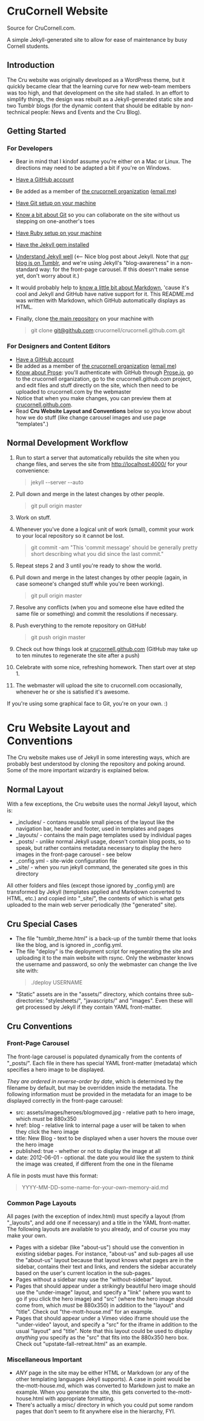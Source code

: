 # CruCornell Website

Source for CruCornell.com.

A simple Jekyll-generated site to allow for ease of maintenance by busy Cornell students.

## Introduction

The Cru website was originally developed as a WordPress theme, but it quickly became clear that the learning curve for new web-team members was too high, and that development on the site had stalled. In an effort to simplify things, the design was rebuilt as a Jekyll-generated static site and two Tumblr blogs (for the dynamic content that should be editable by non-technical people: News and Events and the Cru Blog).

## Getting Started

### For Developers

* Bear in mind that I kindof assume you're either on a Mac or Linux. The directions may need to be adapted a bit if you're on Windows.
* [Have a GitHub account](https://github.com/signup/free)
* Be added as a member of [the crucornell organization](https://github.com/crucornell) ([email me](mailto:webmaster@crucornell.com))
* [Have Git setup on your machine](https://help.github.com/articles/set-up-git)
* [Know a bit about Git](https://github.com/blog/120-new-to-git/) so you can collaborate on the site without us stepping on one-another's toes
* [Have Ruby setup on your machine](http://www.ruby-lang.org/en/downloads/)
* [Have the Jekyll gem installed](https://github.com/mojombo/jekyll/wiki/install)
* [Understand Jekyll well](http://klepas.org/jekyll-a-static-site-generator/) (<-- Nice blog post about Jekyll. Note that [_our_ blog is on Tumblr](http://crucornell.tumblr.com), and we're using Jekyll's "blog-awareness" in a non-standard way: for the front-page carousel. If this doesn't make sense yet, don't worry about it.)
* It would probably help to [know a little bit about Markdown](http://daringfireball.net/projects/markdown/basics/), 'cause it's cool and Jekyll and GitHub have native support for it. This README.md was written with Markdown, which GitHub automatically displays as HTML.
* Finally, clone [the main repository](https://github.com/crucornell/crucornell.github.com) on your machine with

  > git clone git@github.com:crucornell/crucornell.github.com.git

### For Designers and Content Editors

* [Have a GitHub account](https://github.com/signup/free)
* Be added as a member of [the crucornell organization](https://github.com/crucornell) ([email me](mailto:webmaster@crucornell.com))
* [Know about Prose](http://developmentseed.org/blog/2012/june/25/prose-a-content-editor-for-github/): you'll authenticate with GitHub through [Prose.io](http://prose.io]), go to the crucornell organization, go to the crucornell.github.com project, and edit files and stuff directly on the site, which then need to be uploaded to crucornell.com by the webmaster
* Notice that when you make changes, you can preview them at [crucornell.github.com](http://crucornell.github.com).
* Read **Cru Website Layout and Conventions** below so you know about how we do stuff (like change carousel images and use page "templates".)

## Normal Development Workflow

1. Run to start a server that automatically rebuilds the site when you change files, and serves the site from [http://localhost:4000/](http://localhost:4000/) for your convenience:
   
   > jekyll --server --auto
   
2. Pull down and merge in the latest changes by other people.
   
   > git pull origin master
   
3. Work on stuff.
4. Whenever you've done a logical unit of work (small), commit your work to your local repository so it cannot be lost.
   
   > git commit -am "This 'commit message' should be generally pretty short describing what you did since the last commit."
   
5. Repeat steps 2 and 3 until you're ready to show the world.
6. Pull down and merge in the latest changes by other people (again, in case someone's changed stuff while you're been working).
   
   > git pull origin master
   
7. Resolve any conflicts (when you and someone else have edited the same file or something) and commit the resolutions if necessary.
8. Push everything to the remote repository on GitHub!
   
   > git push origin master
   
9. Check out how things look at [crucornell.github.com](http://crucornell.github.com) (GitHub may take up to ten minutes to regenerate the site after a push) 
10. Celebrate with some nice, refreshing homework. Then start over at step 1.
11. The webmaster will upload the site to crucornell.com occasionally, whenever he or she is satisfied it's awesome.


If you're using some graphical face to Git, you're on your own. :)

# Cru Website Layout and Conventions

The Cru website makes use of Jekyll in some interesting ways, which are probably best understood by cloning the repository and poking around. Some of the more important wizardry is explained below.

## Normal Layout

With a few exceptions, the Cru website uses the normal Jekyll layout, which is:

* _includes/ - contans reusable small pieces of the layout like the navigation bar, header and footer, used in templates and pages
* _layouts/ - contains the main page templates used by individual pages
* _posts/ - *unlike* normal Jekyll usage, doesn't contain blog posts, so to speak, but rather contains metadata necessary to display the hero images in the front-page carousel - see below
* _config.yml - site-wide configuration file
* _site/ - when you run jekyll command, the generated site goes in this directory

All other folders and files (except those ignored by _config.yml) are transformed by Jekyll (templates applied and Markdown converted to HTML, etc.) and copied into "_site/", the contents of which is what gets uploaded to the main web server periodically (the "generated" site).

## Cru Special Cases

* The file "tumblr_theme.html" is a back-up of the tumblr theme that looks like the blog, and is ignored in _config.yml.
* The file "deploy" is the deployment script for regenerating the site and uploading it to the main website with rsync. Only the webmaster knows the username and password, so only the webmaster can change the live site with:
  > ./deploy USERNAME
* "Static" assets are in the "assets/" directory, which contains three sub-directories: "stylesheets/", "javascripts/" and "images". Even these will get processed by Jekyll if they contain YAML front-matter.

## Cru Conventions

### Front-Page Carousel

The front-lage carousel is populated dynamically from the contents of "_posts/". Each file in there has special YAML front-matter (metadata) which specifies a hero image to be displayed.

*They are ordered in reverse-order by date*, which is determined by the filename by default, but may be overridden inside the metadata. The following information must be provided in the metadata for an image to be displayed correctly in the front-page carousel:

* src: assets/images/heroes/blogmoved.jpg - relative path to hero image, which  *must* be 880x350
* href: blog - relative link to internal page a user will be taken to when they click the hero image
* title: New Blog - text to be displayed when a user hovers the mouse over the hero image
* published: true - whether or not to display the image at all
* date: 2012-06-01 - optional. the date you would like the system to *think* the image was created, if different from the one in the filename

A file in posts must have this format:

> YYYY-MM-DD-some-name-for-your-own-memory-aid.md

### Common Page Layouts

All pages (with the exception of index.html) must specify a layout (from "_layouts", and add one if necessary) and a title in the YAML front-matter. The following layouts are available to you already, and of course you may make your own.

* Pages with a sidebar (like "about-us") should use the convention in existing sidebar pages. For instance, "about-us" and sub-pages all use the "about-us" layout because that layout knows what pages are in the sidebar, contains their text and links, and renders the sidebar accurately based on the user's current location in the sub-pages.
* Pages without a sidebar may use the "without-sidebar" layout.
* Pages that should appear under a strikingly beautiful hero image should use the "under-image" layout, and specify a "link" (where you want to go if you click the hero image) and "src" (where the hero image should come from, which *must* be 880x350) in addition to the "layout" and "title". Check out "the-mott-house.md" for an example.
* Pages that should appear under a Vimeo video iframe should use the "under-video" layout, and specify a "src" for the iframe in addition to the usual "layout" and "title". Note that this layout could be used to display *anything* you specify as the "src" that fits into the 880x350 hero box. Check out "upstate-fall-retreat.html" as an example.

### Miscellaneous Important

* *ANY* page in the site may be either HTML or Markdown (or any of the other templating languages Jekyll supports). A case in point would be the-mott-house.md, which was converted to Markdown just to make an example. When you generate the site, this gets converted to the-mott-house.html with appropriate formatting.
* There's actually a misc/ directory in which you could put some random pages that don't seem to fit anywhere else in the hierarchy, FYI.

